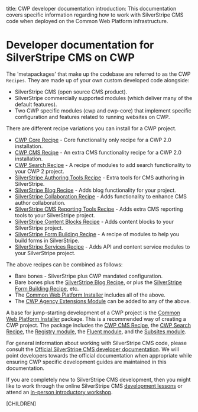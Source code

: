 title: CWP developer documentation
introduction: This documentation covers specific information regarding how to work with SilverStripe CMS code when 
deployed on the Common Web Platform infrastructure.

# Developer documentation for SilverStripe CMS on CWP

The 'metapackages' that make up the codebase are referred to as the CWP `Recipes`. They are made up of your own custom 
developed code alongside:
 
 * SilverStripe CMS (open source CMS product).
 * SilverStripe commercially supported modules (which deliver many of the default features). 
 * Two CWP specific modules (cwp and cwp-core) that implement specific configuration and features related to running 
 websites on CWP.
 
 There are different recipe variations you can install for a CWP project.
 
 * [CWP Core Recipe](https://github.com/silverstripe/cwp-recipe-core) - Core functionality only recipe for a CWP 2.0 
 installation.
 * [CWP CMS Recipe](https://github.com/silverstripe/cwp-recipe-cms) - An extra CMS functionality recipe for a CWP 2.0 
 installation.
 * [CWP Search Recipe](https://github.com/silverstripe/cwp-recipe-search) - A recipe of modules to add search 
 functionality to your CWP 2 project.
 * [SilverStripe Authoring Tools Recipe](https://github.com/silverstripe/recipe-authoring-tools) - Extra tools for CMS 
 authoring in SilverStripe.
 * [SilverStripe Blog Recipe](https://github.com/silverstripe/recipe-blog) - Adds blog functionality for your project.
 * [SilverStripe Collaboration Recipe](https://github.com/silverstripe/recipe-collaboration) - Adds functionality to 
 enhance CMS author collaboration.
 * [SilverStripe CMS Reporting Tools Recipe](https://github.com/silverstripe/recipe-reporting-tools) - Adds extra CMS 
 reporting tools to your SilverStripe project.
 * [SilverStripe Content Blocks Recipe](https://github.com/silverstripe/recipe-content-blocks) - Adds content blocks to 
 your SilverStripe project.
 * [SilverStripe Form Building Recipe](https://github.com/silverstripe/recipe-form-building) - A recipe of modules to 
 help you build forms in SilverStripe.
 * [SilverStripe Services Recipe](https://github.com/silverstripe/recipe-services) - Adds API and content service 
 modules to your SilverStripe project.
 
 The above recipes can be combined as follows:
 
 * Bare bones - SilverStripe plus CWP mandated configuration.
 * Bare bones plus the [SilverStripe Blog Recipe](https://github.com/silverstripe/recipe-blog), or plus the 
 [SilverStripe Form Building Recipe](https://github.com/silverstripe/recipe-form-building), etc.
 * The [Common Web Platform Installer](https://github.com/silverstripe/cwp-installer) includes all of the above.
 * The [CWP Agency Extensions Module](https://github.com/silverstripe/cwp-agencyextensions) can be added to any of the 
 above.
 
  A base for jump-starting development of a CWP project is the 
  [Common Web Platform Installer](https://github.com/silverstripe/cwp-installer) package. This is a recommended way of 
  creating a CWP project. 
  The package includes the [CWP CMS Recipe](https://github.com/silverstripe/cwp-recipe-cms), the 
  [CWP Search Recipe](https://github.com/silverstripe/cwp-recipe-search), the 
  [Registry module](https://github.com/silverstripe/silverstripe-registry), the 
  [Fluent module](https://github.com/tractorcow/silverstripe-fluent), and the 
  [Subsites module](https://github.com/silverstripe/silverstripe-subsites).

For general information about working with SilverStripe CMS code, please consult the
[Official SilverStripe CMS developer documentation](https://docs.silverstripe.org/). 
We will point developers towards the official documentation when appropriate while ensuring CWP specific development 
guides are maintained in this documentation.

If you are completely new to SilverStripe CMS development, then you might like
to work through the online SilverStripe CMS [development lessons](https://www.silverstripe.org/learn/lessons/) or 
attend an [in-person introductory workshop](http://www.silverstripe.com/what-we-do/services/training/#jumpstart-course/).

[CHILDREN]
